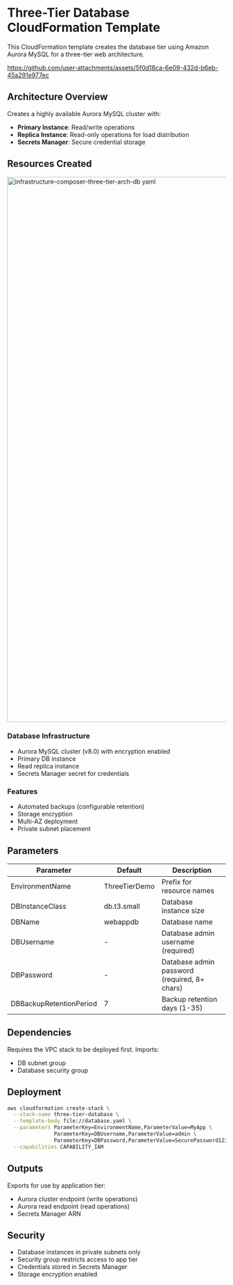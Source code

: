 # Three-Tier Database CloudFormation Template 

This CloudFormation template creates the database tier using Amazon Aurora MySQL for a three-tier web architecture.

https://github.com/user-attachments/assets/5f0d18ca-6e09-432d-b6eb-45a291e977ec

## Architecture Overview

Creates a highly available Aurora MySQL cluster with:
- **Primary Instance**: Read/write operations
- **Replica Instance**: Read-only operations for load distribution
- **Secrets Manager**: Secure credential storage

## Resources Created

 <img width="1742" height="1254" alt="infrastructure-composer-three-tier-arch-db yaml" src="https://github.com/user-attachments/assets/07d00d96-07b8-46cb-9d8d-3561ed6ae20c" />

### Database Infrastructure
- Aurora MySQL cluster (v8.0) with encryption enabled
- Primary DB instance
- Read replica instance
- Secrets Manager secret for credentials

### Features
- Automated backups (configurable retention)
- Storage encryption
- Multi-AZ deployment
- Private subnet placement

## Parameters

| Parameter | Default | Description |
|-----------|---------|-------------|
| EnvironmentName | ThreeTierDemo | Prefix for resource names |
| DBInstanceClass | db.t3.small | Database instance size |
| DBName | webappdb | Database name |
| DBUsername | - | Database admin username (required) |
| DBPassword | - | Database admin password (required, 8+ chars) |
| DBBackupRetentionPeriod | 7 | Backup retention days (1-35) |

## Dependencies

Requires the VPC stack to be deployed first. Imports:
- DB subnet group
- Database security group

## Deployment

```bash
aws cloudformation create-stack \
  --stack-name three-tier-database \
  --template-body file://database.yaml \
  --parameters ParameterKey=EnvironmentName,ParameterValue=MyApp \
               ParameterKey=DBUsername,ParameterValue=admin \
               ParameterKey=DBPassword,ParameterValue=SecurePassword123 \
  --capabilities CAPABILITY_IAM
```

## Outputs

Exports for use by application tier:
- Aurora cluster endpoint (write operations)
- Aurora read endpoint (read operations)
- Secrets Manager ARN

## Security

- Database instances in private subnets only
- Security group restricts access to app tier
- Credentials stored in Secrets Manager
- Storage encryption enabled
